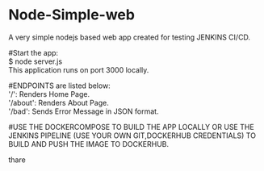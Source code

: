 # Node-Simple-web  
A very simple nodejs based web app created for testing JENKINS CI/CD.  

#Start the app:  
$ node server.js  
This application runs on port 3000 locally.  
 
#ENDPOINTS are  listed below:  
'/': Renders Home Page.  
'/about': Renders About Page.  
'/bad': Sends Error Message in JSON format.  

#USE THE DOCKERCOMPOSE TO BUILD THE APP LOCALLY OR USE THE JENKINS PIPELINE (USE YOUR OWN GIT,DOCKERHUB CREDENTIALS) TO BUILD AND PUSH THE IMAGE TO DOCKERHUB.


thare
